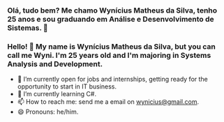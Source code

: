 ### Olá, tudo bem? Me chamo Wynícius Matheus da Silva, tenho 25 anos e sou graduando em Análise e Desenvolvimento de Sistemas. 👋

### Hello! 👋 My name is Wynícius Matheus da Silva, but you can call me Wyni. I'm 25 years old and I'm majoring in Systems Analysis and Development.

- 🔭 I’m currently open for jobs and internships, getting ready for the opportunity to start in IT business.
- 🌱 I’m currently learning C#.
- 📫 How to reach me: send me a email on wynicius@gmail.com.
- 😄 Pronouns: he/him.
